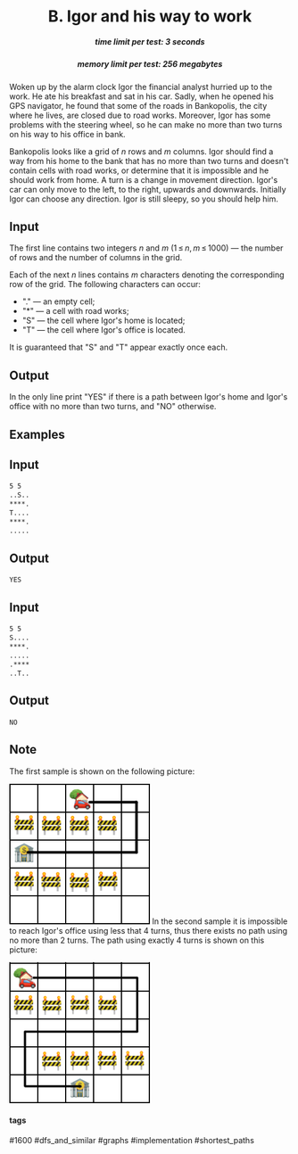 <h1 style='text-align: center;'> B. Igor and his way to work</h1>

<h5 style='text-align: center;'>time limit per test: 3 seconds</h5>
<h5 style='text-align: center;'>memory limit per test: 256 megabytes</h5>

Woken up by the alarm clock Igor the financial analyst hurried up to the work. He ate his breakfast and sat in his car. Sadly, when he opened his GPS navigator, he found that some of the roads in Bankopolis, the city where he lives, are closed due to road works. Moreover, Igor has some problems with the steering wheel, so he can make no more than two turns on his way to his office in bank.

Bankopolis looks like a grid of *n* rows and *m* columns. Igor should find a way from his home to the bank that has no more than two turns and doesn't contain cells with road works, or determine that it is impossible and he should work from home. A turn is a change in movement direction. Igor's car can only move to the left, to the right, upwards and downwards. Initially Igor can choose any direction. Igor is still sleepy, so you should help him.

## Input

The first line contains two integers *n* and *m* (1 ≤ *n*, *m* ≤ 1000) — the number of rows and the number of columns in the grid.

Each of the next *n* lines contains *m* characters denoting the corresponding row of the grid. The following characters can occur: 

* "." — an empty cell;
* "*" — a cell with road works;
* "S" — the cell where Igor's home is located;
* "T" — the cell where Igor's office is located.

It is guaranteed that "S" and "T" appear exactly once each.

## Output

In the only line print "YES" if there is a path between Igor's home and Igor's office with no more than two turns, and "NO" otherwise.

## Examples

## Input


```
5 5  
..S..  
****.  
T....  
****.  
.....  

```
## Output


```
YES
```
## Input


```
5 5  
S....  
****.  
.....  
.****  
..T..  

```
## Output


```
NO
```
## Note

The first sample is shown on the following picture:

 ![](images/aeb0eff0f3ac222751c2ebafccd0bd6072ccc0ba.png) In the second sample it is impossible to reach Igor's office using less that 4 turns, thus there exists no path using no more than 2 turns. The path using exactly 4 turns is shown on this picture:

 ![](images/ab35c594bb0fac159f9ba94c90238c63869d1572.png) 

#### tags 

#1600 #dfs_and_similar #graphs #implementation #shortest_paths 